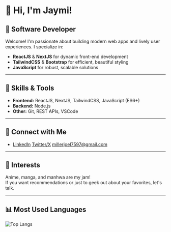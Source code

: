 # 👋 Hi, I'm Jaymi!

## 🌟 Software Developer

Welcome! I'm passionate about building modern web apps and lively user experiences. I specialize in:
- **ReactJS** & **NextJS** for dynamic front-end development
- **TailwindCSS** & **Bootstrap** for efficient, beautiful styling
- **JavaScript** for robust, scalable solutions

---

## 🚀 Skills & Tools

- **Frontend:** ReactJS, NextJS, TailwindCSS, JavaScript (ES6+)
- **Backend:** Node.js
- **Other:** Git, REST APIs, VSCode

---

## 🤝 Connect with Me

- [LinkedIn](https://www.linkedin.com/in/jaymi1001/) [Twitter/X](https://x.com/Jaymi_san/) millerjoel7597@gmail.com

---

## 🎉 Interests

Anime, manga, and manhwa are my jam!  
If you want recommendations or just to geek out about your favorites, let's talk.

---

## 📊 Most Used Languages

![Top Langs](https://github-readme-stats.vercel.app/api/top-langs/?username=Jaymi-01&layout=compact&theme=tokyonight)

